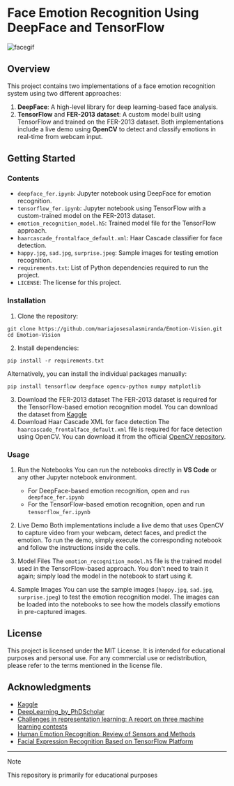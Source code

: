 # Face Emotion Recognition Using DeepFace and TensorFlow
![facegif](https://miro.medium.com/v2/resize:fit:640/format:webp/1*4Tr0FOsdUgkF32T3mdu6pg.gif)
## Overview 
This project contains two implementations of a face emotion recognition system using two different approaches:
1. **DeepFace**: A high-level library for deep learning-based face analysis.
2. **TensorFlow** and **FER-2013 dataset**: A custom model built using TensorFlow and trained on the FER-2013 dataset.
Both implementations include a live demo using **OpenCV** to detect and classify emotions in real-time from webcam input.

## Getting Started 
### Contents
- ```deepface_fer.ipynb```: Jupyter notebook using DeepFace for emotion recognition.
- ```tensorflow_fer.ipynb```: Jupyter notebook using TensorFlow with a custom-trained model on the FER-2013 dataset.
- ```emotion_recognition_model.h5```: Trained model file for the TensorFlow approach.
- ```haarcascade_frontalface_default.xml```: Haar Cascade classifier for face detection.
- ```happy.jpg```, ```sad.jpg```, ```surprise.jpeg```: Sample images for testing emotion recognition.
- ```requirements.txt```: List of Python dependencies required to run the project.
- ```LICENSE```: The license for this project.

### Installation
1. Clone the repository:
```
git clone https://github.com/mariajosesalasmiranda/Emotion-Vision.git
cd Emotion-Vision
```
2. Install dependencies:
```
pip install -r requirements.txt
```
Alternatively, you can install the individual packages manually:
```
pip install tensorflow deepface opencv-python numpy matplotlib
```
3. Download the FER-2013 dataset
The FER-2013 dataset is required for the TensorFlow-based emotion recognition model. You can download the dataset from [Kaggle](https://www.kaggle.com/datasets/msambare/fer2013)
4.  Download Haar Cascade XML for face detection
The ```haarcascade_frontalface_default.xml``` file is required for face detection using OpenCV. You can download it from the official [OpenCV repository](https://github.com/kipr/opencv/blob/master/data/haarcascades/haarcascade_frontalface_default.xml).

### Usage
1. Run the Notebooks
You can run the notebooks directly in **VS Code** or any other Jupyter notebook environment.
    - For DeepFace-based emotion recognition, open and ```run deepface_fer.ipynb```
    - For the TensorFlow-based emotion recognition, open and run ```tensorflow_fer.ipynb```
2. Live Demo
Both implementations include a live demo that uses OpenCV to capture video from your webcam, detect faces, and predict the emotion. 
To run the demo, simply execute the corresponding notebook and follow the instructions inside the cells.

3. Model Files
The ```emotion_recognition_model.h5``` file is the trained model used in the TensorFlow-based approach. You don't need to train it again; simply load the model in the notebook to start using it.

4. Sample Images
You can use the sample images (```happy.jpg```, ```sad.jpg```, ```surprise.jpeg```) to test the emotion recognition model. 
The images can be loaded into the notebooks to see how the models classify emotions in pre-captured images.

## License 
This project is licensed under the MIT License. It is intended for educational purposes and personal use. For any commercial use or redistribution, please refer to the terms mentioned in the license file.

## Acknowledgments
- [Kaggle](https://www.kaggle.com/)
- [DeepLearning_by_PhDScholar](https://www.youtube.com/@deeplearning_by_phdscholar6925)
- [Challenges in representation learning: A report on three machine learning contests](https://www.sciencedirect.com/science/article/abs/pii/S0893608014002159)
- [Human Emotion Recognition: Review of Sensors and Methods](https://www.mdpi.com/1424-8220/20/3/592)
- [Facial Expression Recognition Based on TensorFlow Platform](https://www.researchgate.net/publication/319487998_Facial_Expression_Recognition_Based_on_TensorFlow_Platform)
---

> [!Note]
>  This repository is primarily for educational purposes
